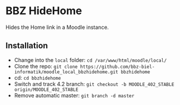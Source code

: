 # BBZ HideHome

Hides the Home link in a Moodle instance.

## Installation

* Change into the `local` folder: `cd /var/www/html/moodle/local/`
* Clone the repo: `git clone https://github.com/bbz-biel-informatik/moodle_local_bbzhidehome.git bbzhidehome`
* cd: `cd bbzhidehome`
* Switch and track 4.2 branch: `git checkout -b MOODLE_402_STABLE origin/MOODLE_402_STABLE`
* Remove automatic master: `git branch -d master`
